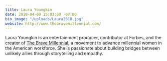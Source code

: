 ```yaml
---
title: Laura Youngkin
date: 2018-04-09 15:03:00 -07:00
bio_image: "/uploads/Laura2018.jpg"
website: http://www.thebravemillennial.com/
---
```


Laura Youngkin is an entertainment producer, contributor at Forbes, and the creator of [The Brave Millennial](http://www.thebravemillennial.com/), a movement to advance millennial women in the American workforce. She is passionate about building bridges between unlikely allies through storytelling and empathy.